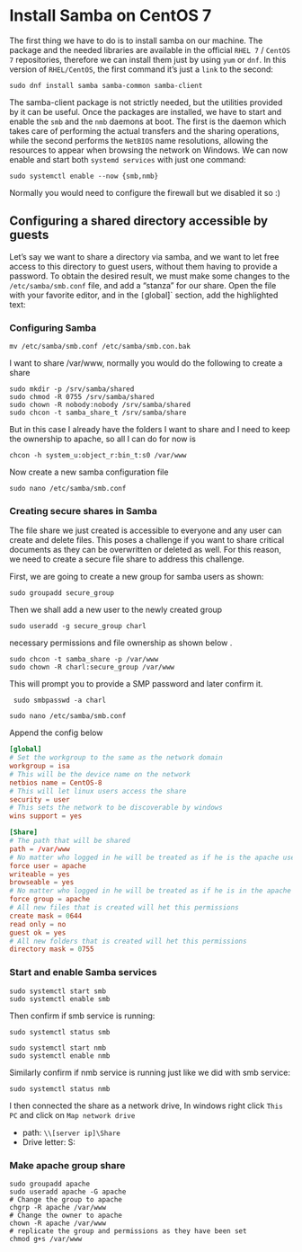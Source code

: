 # Install Samba on CentOS 7

The first thing we have to do is to install samba on our machine. The package and the needed libraries are available in the official `RHEL 7` / `CentOS 7` repositories, therefore we can install them just by using `yum` or `dnf`. In this version of `RHEL/CentOS`, the first command it’s just a `link` to the second:

```shell
sudo dnf install samba samba-common samba-client
```

The samba-client package is not strictly needed, but the utilities provided by it can be useful. Once the packages are installed, we have to start and enable the `smb` and the `nmb` daemons at boot. The first is the daemon which takes care of performing the actual transfers and the sharing operations, while the second performs the `NetBIOS` name resolutions, allowing the resources to appear when browsing the network on Windows. We can now enable and start both `systemd services` with just one command:

```shell
sudo systemctl enable --now {smb,nmb}
```

Normally you would need to configure the firewall but we disabled it so :)

## Configuring a shared directory accessible by guests

Let’s say we want to share a directory via samba, and we want to let free access to this directory to guest users, without them having to provide a password. To obtain the desired result, we must make some changes to the `/etc/samba/smb.conf` file, and add a “stanza” for our share. Open the file with your favorite editor, and in the `[`global]` section, add the highlighted text:

### Configuring  Samba

```shell
mv /etc/samba/smb.conf /etc/samba/smb.con.bak
```

I want to share /var/www, normally you would do the following to create a share

```shell
sudo mkdir -p /srv/samba/shared
sudo chmod -R 0755 /srv/samba/shared
sudo chown -R nobody:nobody /srv/samba/shared
sudo chcon -t samba_share_t /srv/samba/share
```

But in this case I already have the folders I want to share and I need to keep the ownership to apache,
so all I can do for now is

```shell
chcon -h system_u:object_r:bin_t:s0 /var/www
```

Now create a new samba configuration file

```shell
sudo nano /etc/samba/smb.conf
```

### Creating secure shares in Samba

The file share we just created is accessible to everyone and any user can create and delete files. This poses a challenge if you want to share critical documents  as they can be overwritten or deleted as well. For this reason, we need to create a secure file share to address this challenge.

First, we are going to create a new group for samba users as shown:

```shell
sudo groupadd secure_group
```

Then we shall add a new user to the newly created group

```shell
sudo useradd -g secure_group charl
```

necessary permissions and file ownership as shown below .

```shell
sudo chcon -t samba_share -p /var/www
sudo chown -R charl:secure_group /var/www
```

 This will prompt you to provide a SMP password and later confirm it.

```shell
 sudo smbpasswd -a charl
```

```shell
sudo nano /etc/samba/smb.conf
```

Append the config below

```conf
[global]
# Set the workgroup to the same as the network domain
workgroup = isa
# This will be the device name on the network
netbios name = CentOS-8
# This will let linux users access the share
security = user
# This sets the network to be discoverable by windows
wins support = yes

[Share]
# The path that will be shared
path = /var/www
# No matter who logged in he will be treated as if he is the apache user
force user = apache
writeable = yes
browseable = yes
# No matter who logged in he will be treated as if he is in the apache group
force group = apache
# All new files that is created will het this permissions
create mask = 0644
read only = no
guest ok = yes
# All new folders that is created will het this permissions
directory mask = 0755 
```

### Start and enable Samba services

```shell
sudo systemctl start smb
sudo systemctl enable smb
```

Then confirm if smb service is running:

```shell
sudo systemctl status smb
```

```shell
sudo systemctl start nmb
sudo systemctl enable nmb
```

Similarly confirm if nmb service is running just like we did with smb service:

```shell
sudo systemctl status nmb
```

I then connected the share as a network drive, In windows right click `This PC` and click on `Map network drive`

- path: `\\[server ip]\Share`
- Drive letter: S:

### Make apache group share

```shell
sudo groupadd apache
sudo useradd apache -G apache
# Change the group to apache
chgrp -R apache /var/www
# Change the owner to apache
chown -R apache /var/www
# replicate the group and permissions as they have been set
chmod g+s /var/www
```
